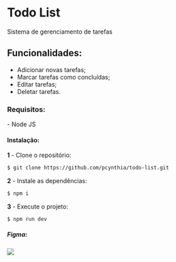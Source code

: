 <h1>Todo List</h1> 
<p>Sistema de gerenciamento de tarefas</p>  

<h2>Funcionalidades:</h2>

- Adicionar novas tarefas;
- Marcar tarefas como concluídas;
- Editar tarefas;
- Deletar tarefas.

<h3>Requisitos:</h3>
- Node JS

<h4>Instalação:</h4>

**1** - Clone o repositório:
```bash
$ git clone https://github.com/pcynthia/todo-list.git
```

**2** - Instale as dependências:
```bash
$ npm i
```

**3** - Execute o projeto:
```bash
$ npm run dev
```

<h5>Figma: </h5>
<a href="https://www.figma.com/file/BdXsLALTATh7zbDDcsSn7Y/to-do?type=design&node-id=0%3A1&mode=design&t=MsxQfP2kD8bHwD6x-1"><img src="https://img.shields.io/static/v1?label=TODO&message=FIGMA&color=2e3480&style=for-the-badge&logo=Heroku"/></a>
